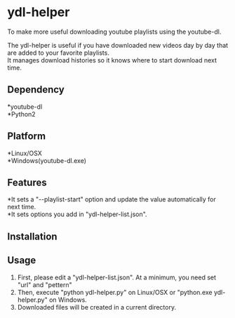# ydl-helper  
To make more useful downloading youtube playlists using the youtube-dl.  

The ydl-helper is useful if you have downloaded new videos day by day that are added to your favorite playlists.  
It manages download histories so it knows where to start download next time.  

## Dependency  
*youtube-dl  
*Python2  

## Platform  
*Linux/OSX  
*Windows(youtube-dl.exe)  

## Features  
*It sets a "--playlist-start" option and update the value automatically for next time.  
*It sets options you add in "ydl-helper-list.json".  

## Installation  

## Usage  
1. First, please edit a "ydl-helper-list.json". At a minimum, you need set "url" and "pettern"
2. Then, execute "python ydl-helper.py" on Linux/OSX or "python.exe ydl-helper.py" on Windows.
3. Downloaded files will be created in a current directory.

